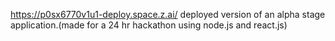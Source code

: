 https://p0sx6770v1u1-deploy.space.z.ai/
deployed version of an alpha stage application.(made for a 24 hr hackathon using node.js and react.js)
